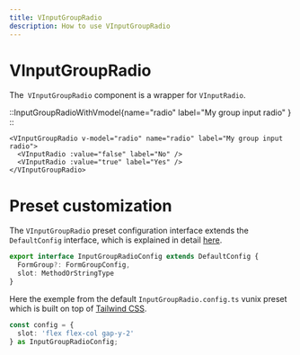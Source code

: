 ```yaml
---
title: VInputGroupRadio
description: How to use VInputGroupRadio
---
```


# VInputGroupRadio

The` VInputGroupRadio` component is a wrapper for `VInputRadio`.

::InputGroupRadioWithVmodel{name="radio" label="My group input radio" }
::

```vue
<VInputGroupRadio v-model="radio" name="radio" label="My group input radio">
  <VInputRadio :value="false" label="No" />
  <VInputRadio :value="true" label="Yes" />
</VInputGroupRadio>
```

# Preset customization

The `VInputGroupRadio` preset configuration interface extends the `DefaultConfig` interface, which is explained in detail [here](/theming/commons).

```ts [InputGroupRadioConfig]
export interface InputGroupRadioConfig extends DefaultConfig {
  FormGroup?: FormGroupConfig,
  slot: MethodOrStringType
}
```

Here the exemple from the default `InputGroupRadio.config.ts` vunix preset which is built on top of [Tailwind CSS](https://tailwindcss.com/).

```ts [InputGroupRadio.config.ts]
const config = {
  slot: 'flex flex-col gap-y-2'
} as InputGroupRadioConfig;
```